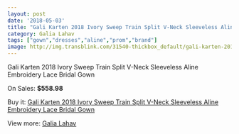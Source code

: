 ```yaml
---
layout: post
date: '2018-05-03'
title: "Gali Karten 2018 Ivory Sweep Train Split V-Neck Sleeveless Aline Embroidery Lace Bridal Gown"
category: Galia Lahav
tags: ["gown","dresses","aline","prom","brand"]
image: http://img.transblink.com/31540-thickbox_default/gali-karten-2018-ivory-sweep-train-split-v-neck-sleeveless-aline-embroidery-lace-bridal-gown.jpg
---
```

Gali Karten 2018 Ivory Sweep Train Split V-Neck Sleeveless Aline Embroidery Lace Bridal Gown

On Sales: **$558.98**
<a href="https://www.transblink.com/en/galia-lahav/10601-gali-karten-2018-ivory-sweep-train-split-v-neck-sleeveless-aline-embroidery-lace-bridal-gown.html"><amp-img layout="responsive" width="600" height="600" src="//img.transblink.com/31540-thickbox_default/gali-karten-2018-ivory-sweep-train-split-v-neck-sleeveless-aline-embroidery-lace-bridal-gown.jpg" alt="Gali Karten 2018 Ivory Sweep Train Split V-Neck Sleeveless Aline Embroidery Lace Bridal Gown 0" /></a>
<a href="https://www.transblink.com/en/galia-lahav/10601-gali-karten-2018-ivory-sweep-train-split-v-neck-sleeveless-aline-embroidery-lace-bridal-gown.html"><amp-img layout="responsive" width="600" height="600" src="//img.transblink.com/31544-thickbox_default/gali-karten-2018-ivory-sweep-train-split-v-neck-sleeveless-aline-embroidery-lace-bridal-gown.jpg" alt="Gali Karten 2018 Ivory Sweep Train Split V-Neck Sleeveless Aline Embroidery Lace Bridal Gown 1" /></a>
<a href="https://www.transblink.com/en/galia-lahav/10601-gali-karten-2018-ivory-sweep-train-split-v-neck-sleeveless-aline-embroidery-lace-bridal-gown.html"><amp-img layout="responsive" width="600" height="600" src="//img.transblink.com/31543-thickbox_default/gali-karten-2018-ivory-sweep-train-split-v-neck-sleeveless-aline-embroidery-lace-bridal-gown.jpg" alt="Gali Karten 2018 Ivory Sweep Train Split V-Neck Sleeveless Aline Embroidery Lace Bridal Gown 2" /></a>
<a href="https://www.transblink.com/en/galia-lahav/10601-gali-karten-2018-ivory-sweep-train-split-v-neck-sleeveless-aline-embroidery-lace-bridal-gown.html"><amp-img layout="responsive" width="600" height="600" src="//img.transblink.com/31542-thickbox_default/gali-karten-2018-ivory-sweep-train-split-v-neck-sleeveless-aline-embroidery-lace-bridal-gown.jpg" alt="Gali Karten 2018 Ivory Sweep Train Split V-Neck Sleeveless Aline Embroidery Lace Bridal Gown 3" /></a>
<a href="https://www.transblink.com/en/galia-lahav/10601-gali-karten-2018-ivory-sweep-train-split-v-neck-sleeveless-aline-embroidery-lace-bridal-gown.html"><amp-img layout="responsive" width="600" height="600" src="//img.transblink.com/31541-thickbox_default/gali-karten-2018-ivory-sweep-train-split-v-neck-sleeveless-aline-embroidery-lace-bridal-gown.jpg" alt="Gali Karten 2018 Ivory Sweep Train Split V-Neck Sleeveless Aline Embroidery Lace Bridal Gown 4" /></a>

Buy it: [Gali Karten 2018 Ivory Sweep Train Split V-Neck Sleeveless Aline Embroidery Lace Bridal Gown](https://www.transblink.com/en/galia-lahav/10601-gali-karten-2018-ivory-sweep-train-split-v-neck-sleeveless-aline-embroidery-lace-bridal-gown.html "Gali Karten 2018 Ivory Sweep Train Split V-Neck Sleeveless Aline Embroidery Lace Bridal Gown")

View more: [Galia Lahav](https://www.transblink.com/en/90-galia-lahav "Galia Lahav")